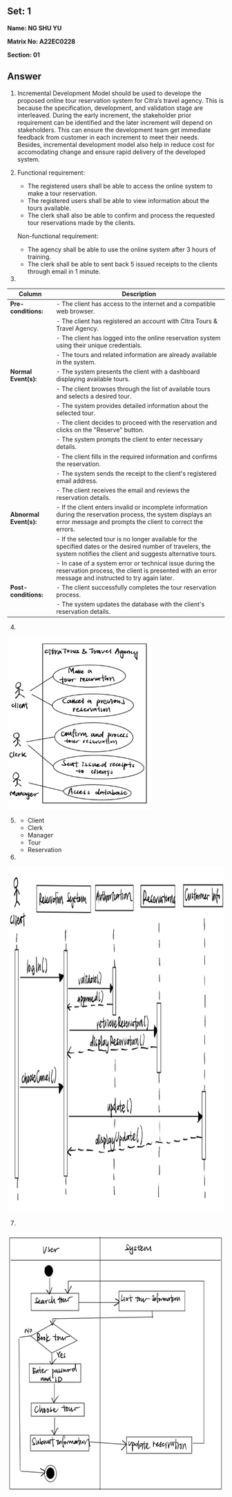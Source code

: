 ## Set: 1

**Name: NG SHU YU**

**Matrix No: A22EC0228**

**Section: 01**

## Answer
1. Incremental Development Model should be used to develope the proposed online tour reservation system for Citra’s travel agency. This is because the specification, development, and validation stage are interleaved. During the early increment, the stakeholder prior requirement can be identified and the later increment will depend on stakeholders. This can ensure the development team get immediate feedback from customer in each increment to meet their needs. Besides, incremental development model also help in reduce cost for accomodating change and ensure rapid delivery of the developed system.


2.  Functional requirement:
    - The registered users shall be able to access the online system to make a tour reservation.
    - The registered users shall be able to view information about the tours available.
    - The clerk shall also be able to confirm and process the requested tour reservations made by the clients.

    Non-functional requirement:
    - The agency shall be able to use the online system after 3 hours of training.
    - The clerk shall be able to sent back 5 issued receipts to the clients through email in 1 minute.

3. 
| Column | Description |
|-----------------------------|----------------------------------|
| **Pre-conditions:**         |- The client has access to the internet and a compatible web browser. |
|        |-  The client has registered an account with Citra Tours & Travel Agency. |
|        |- The client has logged into the online reservation system using their unique credentials. |
|        |- The tours and related information are already available in the system. |
| **Normal Event(s):**        |- The system presents the client with a dashboard displaying available tours. |
|                             |- The client browses through the list of available tours and selects a desired tour. |
|                             |- The system provides detailed information about the selected tour. |
|                             |- The client decides to proceed with the reservation and clicks on the "Reserve" button. |
|                             |- The system prompts the client to enter necessary details. |
|                             |- The client fills in the required information and confirms the reservation. |
|                             |- The system sends the receipt to the client's registered email address. |
|                             |- The client receives the email and reviews the reservation details. |
| **Abnormal Event(s):**      |- If the client enters invalid or incomplete information during the reservation process, the system displays an error message and prompts the client to correct the errors. |
|                             |-  If the selected tour is no longer available for the specified dates or the desired number of travelers, the system notifies the client and suggests alternative tours. |
|                             |- In case of a system error or technical issue during the reservation process, the client is presented with an error message and instructed to try again later. |
| **Post-conditions:**        |- The client successfully completes the tour reservation process. |
|                             |- The system updates the database with the client's reservation details. |

4. 
<img src="img/1_4.png" alt="" height="400"/></a>

5. - Client
   - Clerk
   - Manager
   - Tour 
   - Reservation

6. 
<img src="img/1_6.png" alt="" height="800"/></a>

7. 
<img src="img/1_7.png" alt="" height="600"/></a>


